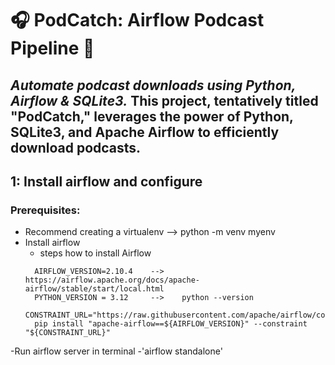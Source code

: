 # 🎧 PodCatch: Airflow Podcast Pipeline 🚀  
_Automate podcast downloads using Python, Airflow & SQLite3._
**This project, tentatively titled "PodCatch," leverages the power of Python, SQLite3, and Apache Airflow to efficiently download podcasts.**
---
## 1: Install airflow and configure
### Prerequisites:
- Recommend creating a virtualenv -->  python -m venv myenv
- Install airflow
  - steps how to install Airflow
  ``` 
    AIRFLOW_VERSION=2.10.4    -->   https://airflow.apache.org/docs/apache-airflow/stable/start/local.html
    PYTHON_VERSION = 3.12     -->    python --version
    CONSTRAINT_URL="https://raw.githubusercontent.com/apache/airflow/constraints-${AIRFLOW_VERSION}/constraints-${PYTHON_VERSION}.txt"
    pip install "apache-airflow==${AIRFLOW_VERSION}" --constraint "${CONSTRAINT_URL}"
  ```
-Run airflow server in terminal
  -'airflow standalone'
